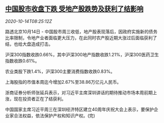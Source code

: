 <!--1602665701000-->
[中国股市收盘下跌 受地产股跌势及获利了结影响](https://cn.reuters.com/article/china-stock-market-rea-1014-idCNKBS26Z10S)
------

<div><i>2020-10-14T08:25:12Z</i></div><p>路透北京10月14日 - 中国股市周三收低，地产股表现落后，因政府实施新的债务比率限制，令地产业者面临更大压力，在此同时农产股近期大涨过后面临获利了结，也给大盘造成打击。</p><p>沪深300指数收跌0.66%，其中沪深300地产指数收跌1.21%，沪深300医药卫生指数收跌0.61%。</p><p>农业类股下跌1.4%，沪深300主要消费指数收跌0.83%。</p><p>上海股指的市值本周迄今增加2.67%至38.86万亿元人民币。</p><p>浙商证券分析师张延兵表示，对习近平主席深圳讲话的期待推动市场本周前期上涨，现在投资者正在了结获利。</p><p>中国国家主席习近平周三在深圳经济特区建立40周年庆祝大会上表示，要保护企业家合法权益，依法保护产权和知识产权。(完)</p>

